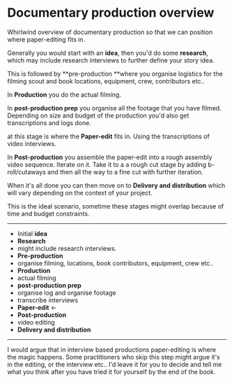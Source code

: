 # Documentary production overview

Whirlwind overview of documentary production so that we can position where paper-editing fits in.

Generally you would start with an **idea**, then you'd do some **research**, which may include research interviews to further define your story idea. 

This is followed by **pre-production **where you organise logistics for the filming scout and book locations, equipment, crew, contributors etc..

In **Production** you do the actual filming.

In **post-production prep** you organise all the footage that you have filmed. Depending on size and budget of the production you'd also get transcriptions and logs done.

at this stage is where the **Paper-edit** fits in. Using the transcriptions of video interviews. 

In **Post-production** you assemble the paper-edit into a rough assembly video sequence. Iterate on it. Take it to a a rough cut stage by adding b-roll/cutaways and then all the way to a fine cut with further iteration. 

When it's all done you can then move on to **Delivery and distribution** which will vary depending on the context of your project. 


This is the ideal scenario, sometime these stages might overlap because of time and budget constraints. 

----   

- Initial **idea**
- **Research**
 - might include research interviews.
- **Pre-production**
 - organise filming, locations, book   contributors, equipment, crew etc..
- **Production**
 - actual filming
- **post-production prep**
 - organise log and organise footage
 - transcribe interviews
- **Paper-edit** ←   
- **Post-production**
 - video editing
- **Delivery and distribution**

--- 

I would argue that in interview based productions paper-editing is where the magic happens. Some  practitioners who skip this step might argue it's in the editing, or the interview etc.. I'd leave it for you to decide and tell me what you think after you have tried it for yourself by the end of the book.
